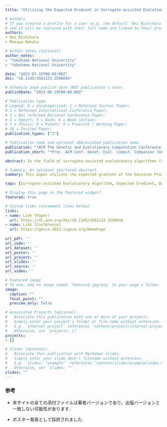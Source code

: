 ```yaml
---
title: "Utilizing the Expected Gradient in Surrogate-assisted Evolutionary Algorithms"

# Authors
# If you created a profile for a user (e.g. the default `Kei Nishihara` user), write the username (folder name) here 
# and it will be replaced with their full name and linked to their profile.
authors:
- Kei Nishihara
- Masaya Nakata

# Author notes (optional)
author_notes:
- "Yokohama National University"
- "Yokohama National University"

date: "2023-07-15T00:00:00Z"
doi: "10.1145/3583133.3590694"

# Schedule page publish date (NOT publication's date).
publishDate: "2023-06-29T00:00:00Z"

# Publication type.
# Legend: 0 = Uncategorized; 1 = Refereed Journal Paper;
# 2 = Refereed International Conference Paper;
# 3 = Not refereed National Conference Paper;
# 4 = Report; 5 = Book; 6 = Book section;
# 7 = Thesis; 8 = Patent; 9 = Preprint / Working Paper;
# 10 = Invited Paper;
publication_types: ["2"]

# Publication name and optional abbreviated publication name.
publication: "*ACM The Genetic and Evolutionary Computation Conference Companion (GECCO Companion)*, pp. 1--4"
publication_short: "*Proc. ACM Conf. Genet. Evol. Comput. Companion (GECCO Companion)*, pp. 1--4"

abstract: In the field of surrogate-assisted evolutionary algorithms (SAEAs), Gaussian Process (GP) is a widely used technique to approximate the objective function. Although a GP model can provide an expected gradient of a function to be approximated, little attention has been paid to the utilization of the gradient information. Thus, this paper presents an expected gradient-based SAEA, in which the expected gradient of the objective function provided by the GP models is utilized to conduct an efficient local search. Specifically, the proposed algorithm first conducts a global search with a differential evolution algorithm to find promising regions of the search space. Then, it builds a GP model for each promising region, and a quasi-Newton method (L-BFGS-B) is executed on its model with guidance from the expected gradient. This gradient-based local search intends to sufficiently search the approximate objective function, by finding various local optimal solutions in an efficient manner. Experimental results show that our algorithm is competitive with state-of-the-art SAEAs on a single-objective optimization benchmark suite.

# Summary. An optional shortened abstract.
summary: This paper utilizes the expected gradient of the Gaussian Process (GP) in a surrogate-assisted evolutionary algorithm. Specifically, our proposal iteratively runs a quasi-Newton method (L-BFGS-B) changing initial points on multiple GPs constructed to approximate the promising region of the objective function.

tags: [Surrogate-assisted Evolutionary Algorithm, Expected Gradient, Quasi-Newton Method, Differential Evolution, Gaussian Process]

# Display this page in the Featured widget?
featured: true

# Custom links (uncomment lines below)
links:
- name: Link (Paper)
  url: https://dl.acm.org/doi/10.1145/3583133.3590694
- name: Link (Conference)
  url: https://gecco-2023.sigevo.org/HomePage
 
url_pdf: ''
url_code: ''
url_dataset: ''
url_poster: ''
url_project: ''
url_slides: ''
url_source: ''
url_video: ''

# Featured image
# To use, add an image named `featured.jpg/png` to your page's folder. 
image:
  caption: ""
  focal_point: ""
  preview_only: false

# Associated Projects (optional).
#   Associate this publication with one or more of your projects.
#   Simply enter your project's folder or file name without extension.
#   E.g. `internal-project` references `content/project/internal-project/index.md`.
#   Otherwise, set `projects: []`.
projects:
- []

# Slides (optional).
#   Associate this publication with Markdown slides.
#   Simply enter your slide deck's filename without extension.
#   E.g. `slides: "example"` references `content/slides/example/index.md`.
#   Otherwise, set `slides: ""`.
slides: ""
---
```


### 参考

- 本サイトの全ての添付ファイルは著者バージョンであり，出版バージョンと一致しない可能性があります．

- ポスター発表として採択されました．